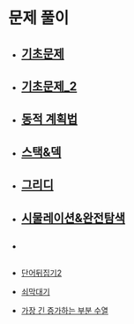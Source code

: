 # 문제 풀이

- ## [기초문제](https://github.com/JangHyoGwang/TIL/blob/main/Python/%EA%B8%B0%EC%B4%88%EB%AC%B8%EC%A0%9C.md)
- ## [기초문제_2](https://github.com/JangHyoGwang/TIL/blob/main/Python/%EA%B8%B0%EC%B4%88%EB%AC%B8%EC%A0%9C_2.md)

- ## [동적 계획법](https://github.com/JangHyoGwang/TIL/blob/main/Python/%EB%8F%99%EC%A0%81%20%EA%B3%84%ED%9A%8D%EB%B2%95.md)

- ## [스택&덱](https://github.com/JangHyoGwang/TIL/blob/main/Python/%EC%8A%A4%ED%83%9D%26%EB%8D%B1.md)

- ## [그리디](https://github.com/JangHyoGwang/TIL/blob/main/Python/%EA%B7%B8%EB%A6%AC%EB%94%94.md)

- ## [시물레이션&완전탐색](https://github.com/JangHyoGwang/TIL/blob/main/Python/%EC%8B%9C%EB%AC%BC%EB%A0%88%EC%9D%B4%EC%85%98%26%EC%99%84%EC%A0%84%ED%83%90%EC%83%89.md)

- ## [](https://github.com/JangHyoGwang/TIL/tree/main/Python)

- [단어뒤집기2](https://github.com/JangHyoGwang/TIL/blob/main/Python/%EB%8B%A8%EC%96%B4%20%EB%92%A4%EC%A7%91%EA%B8%B0%202.md)
- [쇠막대기](https://github.com/JangHyoGwang/TIL/blob/main/Python/%EC%87%A0%EB%A7%89%EB%8C%80%EA%B8%B0.md)
- [가장 긴 증가하는 부분 수열](https://github.com/JangHyoGwang/TIL/blob/main/Python/%EA%B0%80%EC%9E%A5%20%EA%B8%B4%20%EC%A6%9D%EA%B0%80%ED%95%98%EB%8A%94%20%EB%B6%80%EB%B6%84%EC%88%98%EC%97%B4.md)




